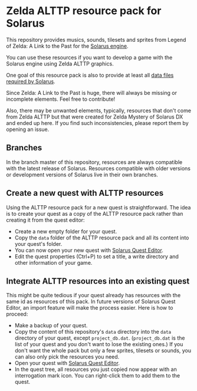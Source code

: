 # Zelda ALTTP resource pack for Solarus

This repository provides musics, sounds, tilesets and sprites
from Legend of Zelda: A Link to the Past
for the
[Solarus engine](https://github.com/christopho/solarus).

You can use these resources if you want to develop a game with the
Solarus engine using Zelda ALTTP graphics.

One goal of this resource pack is also to provide at least all
[data files required by Solarus](https://github.com/christopho/solarus/blob/master/work/data_files.txt).

Since Zelda: A Link to the Past is huge,
there will always be missing or incomplete elements.
Feel free to contribute!

Also, there may be unwanted elements,
typically, resources that don't come from Zelda ALTTP
but that were created for Zelda Mystery of Solarus DX
and ended up here.
If you find such inconsistencies, please report them by
opening an issue.

## Branches

In the branch master of this repository, resources are always compatible with
the latest release of Solarus.
Resources compatible with older versions or development versions of Solarus
live in their own branches.

## Create a new quest with ALTTP resources

Using the ALTTP resource pack for a new quest is straightforward.
The idea is to create your quest as a copy of the ALTTP resource pack
rather than creating it from the quest editor:

- Create a new empty folder for your quest.
- Copy the `data` folder of the ALTTP resource pack and all its content
  into your quest's folder.
- You can now open your new quest with
  [Solarus Quest Editor](http://www.solarus-games.org/development/quest-editor]).
- Edit the quest properties (Ctrl+P) to set a title, a write directory
  and other information of your game.

## Integrate ALTTP resources into an existing quest

This might be quite tedious if your quest already has resources with the same
id as resources of this pack.
In future versions of Solarus Quest Editor, an import feature
will make the process easier.
Here is how to proceed:

- Make a backup of your quest.
- Copy the content of this repository's `data` directory into the `data`
  directory of your quest, except `project_db.dat`.
  (`project_db.dat` is the list of your quest and you don't want to lose the
  existing ones.)
  If you don't want the whole pack but only a few sprites, tilesets or sounds,
  you can also only pick the resources you need.
- Open your quest with
  [Solarus Quest Editor](http://www.solarus-games.org/development/quest-editor]).
- In the quest tree, all resources you just copied now appear with an
  interrogation mark icon.
  You can right-click them to add them to the quest.

